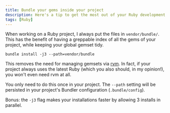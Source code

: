 ```yaml
---
title: Bundle your gems inside your project
description: Here's a tip to get the most out of your Ruby development experience.
tags: [Ruby]
---
```


When working on a Ruby project, I always put the files in `vendor/bundle/`. This has the benefit of having a greppable index of all the gems of your project, while keeping your global gemset tidy.

```
bundle install -j3 --path=vendor/bundle
```

This removes the need for managing gemsets via [rvm]. In fact, if your project always uses the latest Ruby (which you also should, in my opinion!), you won't even need rvm at all.

You only need to do this once in your project. The `--path` setting will be persisted in your project's Bundler configuration (`.bundle/config`).

Bonus: the `-j3` flag makes your installations faster by allowing 3 installs in parallel.

[rvm]: http://rvm.io/

